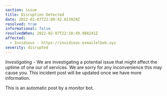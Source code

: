```yaml
---
section: issue
title: Disruption Detected
date: 2022-02-07T22:09:42.013929Z
resolved: true
informational: false
resolvedWhen: 2022-02-07T22:10:49.988241Z
affected:
  - Invidious - https://invidious.esmailelbob.xyz
severity: disrupted
---
```

*Investigating* - We are investigating a potential issue that might affect the uptime of one our of services. We are sorry for any inconvenience this may cause you. This incident post will be updated once we have more information.

This is an automatic post by a monitor bot.
        